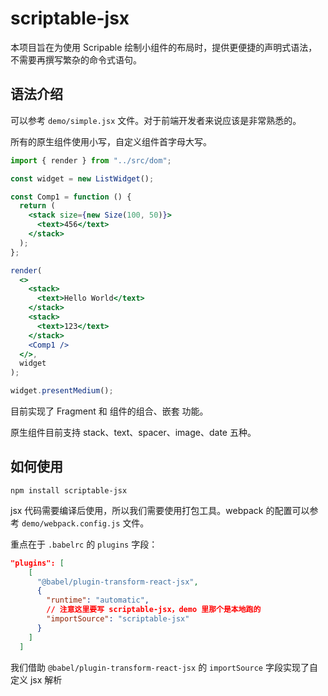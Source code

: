 # scriptable-jsx

本项目旨在为使用 Scripable 绘制小组件的布局时，提供更便捷的声明式语法，不需要再撰写繁杂的命令式语句。

## 语法介绍

可以参考 `demo/simple.jsx` 文件。对于前端开发者来说应该是非常熟悉的。

所有的原生组件使用小写，自定义组件首字母大写。

```jsx
import { render } from "../src/dom";

const widget = new ListWidget();

const Comp1 = function () {
  return (
    <stack size={new Size(100, 50)}>
      <text>456</text>
    </stack>
  );
};

render(
  <>
    <stack>
      <text>Hello World</text>
    </stack>
    <stack>
      <text>123</text>
    </stack>
    <Comp1 />
  </>,
  widget
);

widget.presentMedium();
```

目前实现了 Fragment 和 组件的组合、嵌套 功能。

原生组件目前支持 stack、text、spacer、image、date 五种。

## 如何使用

`npm install scriptable-jsx`

jsx 代码需要编译后使用，所以我们需要使用打包工具。webpack 的配置可以参考 `demo/webpack.config.js` 文件。

重点在于 `.babelrc` 的 `plugins` 字段：

```json
"plugins": [
    [
      "@babel/plugin-transform-react-jsx",
      {
        "runtime": "automatic",
        // 注意这里要写 scriptable-jsx，demo 里那个是本地跑的
        "importSource": "scriptable-jsx"
      }
    ]
  ]
```

我们借助 `@babel/plugin-transform-react-jsx` 的 `importSource` 字段实现了自定义 jsx 解析
